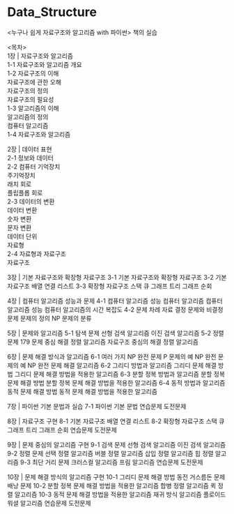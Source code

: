 # Data_Structure
&lt;누구나 쉽게 자료구조와 알고리즘 with 파이썬> 책의 실습 

<목차>  
1장 | 자료구조와 알고리즘  
1-1 자료구조와 알고리즘 개요  
1-2 자료구조의 이해  
  자료구조에 관한 오해  
  자료구조의 정의  
  자료구조의 필요성  
1-3 알고리즘의 이해  
  알고리즘의 정의  
  컴퓨터 알고리즘  
1-4 자료구조와 알고리즘  

2장 | 데이터 표현  
2-1 정보와 데이터  
2-2 컴퓨터 기억장치  
  주기억장치  
  래치 회로  
  플립플롭 회로  
2-3 데이터의 변환  
  데이터 변환  
  숫자 변환  
  문자 변환  
  데이터 단위  
  자료형  
2-4 자료형과 자료구조  
  자료구조  
 
3장 | 기본 자료구조와 확장형 자료구조
3-1 기본 자료구조와 확장형 자료구조
3-2 기본 자료구조
  배열
  연결 리스트
3-3 확장형 자료구조
  스택
  큐
  그래프
  트리
  그래프 순회
 
4장 | 컴퓨터 알고리즘 성능과 문제
4-1 컴퓨터 알고리즘 성능
  컴퓨터 알고리즘
  컴퓨터 알고리즘 성능
  컴퓨터 알고리즘의 시간 복잡도
4-2 문제
  차례
  자료
  결정 문제와 비결정 문제
  문제의 정의
  NP 문제의 분류

5장 | 문제와 알고리즘
5-1 탐색 문제
  선형 검색 알고리즘
  이진 검색 알고리즘
5-2 정렬 문제 179
  문제 중심 해결 정렬 알고리즘
  자료구조 중심의 해결 정렬 알고리즘

6장 | 문제 해결 방식과 알고리즘
6-1 여러 가지 NP 완전 문제
  P 문제의 예
  NP 완전 문제의 예
  NP 완전 문제 해결 알고리즘
6-2 그리디 방법과 알고리즘
  그리디 문제 해결 방법
  그리디 문제 해결 방법을 적용한 알고리즘
6-3 분할 정복 방법과 알고리즘
  분할 정복 문제 해결 방법
  분할 정복 문제 해결 방법을
  적용한 알고리즘
6-4 동적 방법과 알고리즘
  동적 문제 해결 방법
  동적 문제 해결 방법을 적용한 알고리즘

7장 | 파이썬 기본 문법과 실습
7-1 파이썬 기본 문법
  연습문제
  도전문제

8장 | 자료구조 구현
8-1 기본 자료구조
  배열
  연결 리스트
8-2 확장형 자료구조
  스택
  큐
  그래프
  트리
  그래프 순회
  연습문제
  도전문제

9장 | 문제 중심의 알고리즘 구현
9-1 검색 문제
  선형 검색 알고리즘
  이진 검색 알고리즘
9-2 정렬 문제
  선택 정렬 알고리즘
  버블 정렬 알고리즘
  삽입 정렬 알고리즘
  힙 정렬 알고리즘
9-3 최단 거리 문제
  크러스컬 알고리즘
  프림 알고리즘
  연습문제
  도전문제
 
10장 | 문제 해결 방식의 알고리즘 구현
10-1 그리디 문제 해결 방법
  동전 거스름돈 문제
  배낭 문제
10-2 분할 정복 문제 해결 방법을 적용한 알고리즘
  합병 정렬 알고리즘
  퀵 정렬 알고리즘
10-3 동적 문제 해결 방법을 적용한 알고리즘
  재귀 방식 알고리즘
  플로이드 워셜 알고리즘
  연습문제
  도전문제

 
